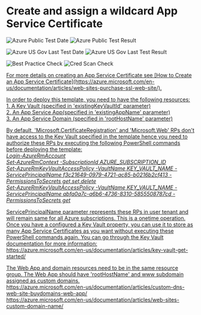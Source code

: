 # Create and assign a wildcard App Service Certificate

![Azure Public Test Date](https://azurequickstartsservice.blob.core.windows.net/badges/101-app-service-certificate-wildcard/PublicLastTestDate.svg)
![Azure Public Test Result](https://azurequickstartsservice.blob.core.windows.net/badges/101-app-service-certificate-wildcard/PublicDeployment.svg)

![Azure US Gov Last Test Date](https://azurequickstartsservice.blob.core.windows.net/badges/101-app-service-certificate-wildcard/FairfaxLastTestDate.svg)
![Azure US Gov Last Test Result](https://azurequickstartsservice.blob.core.windows.net/badges/101-app-service-certificate-wildcard/FairfaxDeployment.svg)

![Best Practice Check](https://azurequickstartsservice.blob.core.windows.net/badges/101-app-service-certificate-wildcard/BestPracticeResult.svg)
![Cred Scan Check](https://azurequickstartsservice.blob.core.windows.net/badges/101-app-service-certificate-wildcard/CredScanResult.svg)

<a href="https://portal.azure.com/#create/Microsoft.Template/uri/https%3A%2F%2Fraw.githubusercontent.com%2Fazure%2Fazure-quickstart-templates%2Fmaster%2F101-app-service-certificate-wildcard%2Fazuredeploy.json" target="_blank">
    


    


<P>
For more details on creating an App Service Certificate see [How to Create an App Service Certificate](https://azure.microsoft.com/en-us/documentation/articles/web-sites-purchase-ssl-web-site/).
</P>

<P>
In order to deploy this template, you need to have the following resources: <br />
1. A Key Vault (specified in 'existingKeyVaultId' parameter) <br />
2. An App Service App(specified in 'existingAppName' parameter) <br />
3. An App Service Domain (specified in 'rootHostName' parameter) <br />
</P>

<P>
By default, 'Microsoft.CertificateRegistration' and 'Microsoft.Web' RPs don't have access to the Key Vault specified in the template hence you need to authorize these RPs by executing 
the following PowerShell commands before deploying the template: <br />

<I>
Login-AzureRmAccount <br />
Set-AzureRmContext -SubscriptionId AZURE_SUBSCRIPTION_ID <br />
Set-AzureRmKeyVaultAccessPolicy -VaultName KEY_VAULT_NAME -ServicePrincipalName f3c21649-0979-4721-ac85-b0216b2cf413 -PermissionsToSecrets get,set,delete <br />
Set-AzureRmKeyVaultAccessPolicy -VaultName KEY_VAULT_NAME -ServicePrincipalName abfa0a7c-a6b6-4736-8310-5855508787cd -PermissionsToSecrets get <br />
</I>
</P>

<P>
ServicePrincipalName parameter represents these RPs in user tenant and will remain same for all Azure subscriptions. This is a onetime operation. Once you have a configured a Key Vault property, 
you can use it to store as many App Service Certificates as you want without executing these PowerShell commands again. You can go through the Key Vault documentation for more information: <br />
https://azure.microsoft.com/en-us/documentation/articles/key-vault-get-started/
</P>
<P>
The Web App and domain resources need to be in the same resource group. The Web App should have 'rootHostName' and www subdomain assigned as custom domains.  <br />
https://azure.microsoft.com/en-us/documentation/articles/custom-dns-web-site-buydomains-web-app/ <br />
https://azure.microsoft.com/en-us/documentation/articles/web-sites-custom-domain-name/ <br />
</p>

